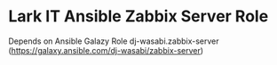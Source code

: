 # Lark IT Ansible Zabbix Server Role

Depends on Ansible Galazy Role dj-wasabi.zabbix-server (https://galaxy.ansible.com/dj-wasabi/zabbix-server)